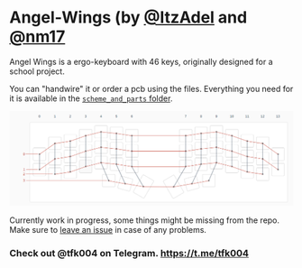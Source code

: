 # Angel-Wings (by [@ItzAdel](https://github.com/ItzAdel) and [@nm17](https://github.com/nm17)

Angel Wings is a ergo-keyboard with 46 keys, originally designed for a school project.

You can "handwire" it or order a pcb using the files. Everything you need for it is available in the [`scheme_and_parts` folder](https://github.com/ItzAdel/Angel-Wings/tree/master/scheme_and_parts).

![An image showing the configuration of rows and columns in the keyboard.](https://github.com/ItzAdel/Angel-Wings/raw/master/scheme_and_parts/handwire.png)

Currently work in progress, some things might be missing from the repo. Make sure to [leave an issue](https://github.com/ItzAdel/Angel-Wings/issues/new) in case of any problems.

### Check out @tfk004 on Telegram. https://t.me/tfk004
